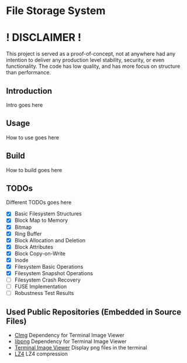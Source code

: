 # File Storage System

# ! DISCLAIMER !

This project is served as a proof-of-concept, not at anywhere had any intention
to deliver any production level stability, security, or even functionality.
The code has low quality, and has more focus on structure than performance.

## Introduction

Intro goes here

## Usage

How to use goes here

## Build

How to build goes here

## TODOs

Different TODOs goes here

 - [x] Basic Filesystem Structures
 - [x] Block Map to Memory
 - [x] Bitmap
 - [x] Ring Buffer
 - [x] Block Allocation and Deletion
 - [x] Block Attributes
 - [x] Block Copy-on-Write
 - [x] Inode
 - [x] Filesystem Basic Operations
 - [x] Filesystem Snapshot Operations
 - [ ] Filesystem Crash Recovery
 - [ ] FUSE Implementation
 - [ ] Robustness Test Results

## Used Public Repositories (Embedded in Source Files)
 * [CImg](https://github.com/GreycLab/CImg) Dependency for Terminal Image Viewer
 * [libpng](https://github.com/pnggroup/libpng) Dependency for Terminal Image Viewer
 * [Terminal Image Viewer](https://github.com/stefanhaustein/TerminalImageViewer.git) Display png files in the terminal
 * [LZ4](https://github.com/lz4/lz4) LZ4 compression
